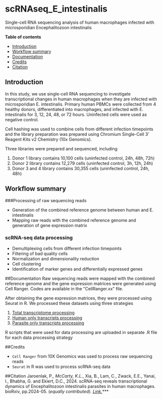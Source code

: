 # scRNAseq_E_intestinalis

Single-cell RNA sequencing analysis of human macrophages infected with microsporidian Encephalitozoon intestinalis

**Table of contents**
- [Introduction](https://github.com/pjaroenlak/scRNAseq_E_intestinalis/edit/main/README.md#introduction)
- [Workflow summary](https://github.com/pjaroenlak/scRNAseq_E_intestinalis/tree/main?tab=readme-ov-file#workflow-summary)
- [Documentation](https://github.com/pjaroenlak/scRNAseq_E_intestinalis/tree/main?tab=readme-ov-file#documentation)
- [Credits](https://github.com/pjaroenlak/scRNAseq_E_intestinalis/tree/main?tab=readme-ov-file#credits)
- [Citation](https://github.com/pjaroenlak/scRNAseq_E_intestinalis/tree/main?tab=readme-ov-file#citation)

## Introduction
In this study, we use single-cell RNA sequencing to investigate transcriptional changes in human macrophages when they are infected with microsporidian E. intestinalis. Primary human PBMCs were collected from 4 healthy donors, differentiated into macrophages, and infected with E. intestinalis for 3, 12, 24, 48, or 72 hours. Uninfected cells were used as negative control. 

Cell hashing was used to combine cells from different infection timepoints and the library preparation was prepared using Chromium Single-Cell 3' Reagent Kits v2 Chemistry (10x Genomics).

Three libraries were prepared and sequenced, including
1. Donor 1 library contains 10,100 cells (uninfected control, 24h, 48h, 72h)
2. Donor 2 library contains 12,279 cells (uninfected control, 3h, 12h, 24h)
3. Donor 3 and 4 library contains 30,355 cells (uninfected control, 24h, 48h)


## Workflow summary
###Processing of raw sequencing reads

- Generation of the combined reference genome between human and E. intestinalis
- Mapping raw reads with the combined reference genome and generation of gene expression matrix

### scRNA-seq data processing
- Demultiplexing cells from different infection timepoints
- Filtering of bad quality cells
- Normalization and dimensionality reduction
- Cell clustering
- Identification of marker genes and differentially expressed genes


##Documentation
Raw sequencing reads were mapped with the combined reference genome and the gene expression matrices were generated using Cell Ranger. Codes are available in the "CellRanger.xx" file.

After obtaining the gene expression matrices, they were processed using Seurat in R. We processed these datasets using three strategies
1. [Total transcriptome processing](https://github.com/pjaroenlak/scRNAseq_E_intestinalis/blob/main/PJSC22_KM_Total_Transcriptome.R)
2. [Human only transcripts processing](https://github.com/pjaroenlak/scRNAseq_E_intestinalis/blob/main/PJSC20_KM_Human_Only_Transcripts.R)
3. [Parasite only transcripts processing](https://github.com/pjaroenlak/scRNAseq_E_intestinalis/blob/main/PJSC23_KM_Parasite_Only_Transcripts.R)

R scripts that were used for data processing are uploaded in separate .R file for each data processing strategy

##Credits
- `Cell Ranger` from 10X Genomics was used to process raw sequencing reads
- `Seurat` in R was used to process scRNA-seq data

##Citation
Jaroenlak, P.*, McCarty, K.L.*, Xia, B., Lam, C., Zwack, E.E., Yanai, I., Bhabha, G. and Ekiert, D.C., 2024. scRNA-seq reveals transcriptional dynamics of Encephalitozoon intestinalis parasites in human macrophages. bioRxiv, pp.2024-05. (*equally contributed). *[Link.](https://www.biorxiv.org/content/10.1101/2024.05.30.596468v1.abstract "Link.")*****
